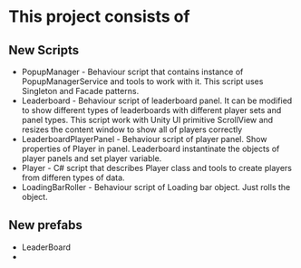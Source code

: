 # This project consists of 
## New Scripts 
- PopupManager - Behaviour script that contains instance of PopupManagerService and tools to work with it. This script uses Singleton and Facade patterns.
- Leaderboard - Behaviour script of leaderboard panel. It can be modified to show different types of leaderboards with different player sets and panel types.
This script work with Unity UI primitive ScrollView and resizes the content window to show all of players correctly 
- LeaderboardPlayerPanel - Behaviour script of player panel. Show properties of Player in panel. Leaderboard instantinate the objects of player panels and set player variable.
- Player - C# script that describes Player class and tools to create players from differen types of data.
- LoadingBarRoller - Behaviour script of Loading bar object. Just rolls the object.
## New prefabs
- LeaderBoard
- 
